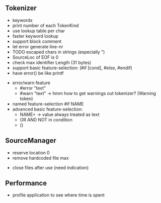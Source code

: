 
## Tokenizer
+ keywords
+ print number of each TokenKind
+ use lookup table per char
+ faster keyword lookup
+ support block comment
+ let error generate line-nr
+ TODO escaped chars in strings (especially \")
+ SourceLoc of EOF is 0
+ check max identifier Length (31 bytes)
+ support basic feature-selection: (#if [cond], #else, #endif)
+ have error() be like printf
- error/warn feature
    + #error "text"
    - #warn "text" -> hmm how to get warnings out tokenizer? (Warning token)
- named feature-selection
    #if NAME
- advanced basic feature-selection:
    - NAME=<value> -> value always treated as text
    - OR AND NOT in condition
    - ()

## SourceManager
+ reserve location 0
+ remove hardcoded file max
- close files after use (need indication)

## Performance
- profile application to see where time is spent

